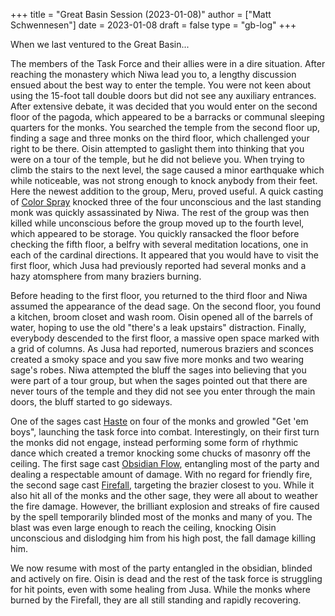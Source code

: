 +++
title = "Great Basin Session (2023-01-08)"
author = ["Matt Schwennesen"]
date = 2023-01-08
draft = false
type = "gb-log"
+++

When we last ventured to the Great Basin...

The members of the Task Force and their allies were in a dire situation. After
reaching the monastery which Niwa lead you to, a lengthy discussion ensued about
the best way to enter the temple. You were not keen about using the 15-foot tall
double doors but did not see any auxiliary entrances. After extensive debate, it
was decided that you would enter on the second floor of the pagoda, which
appeared to be a barracks or communal sleeping quarters for the monks. You
searched the temple from the second floor up, finding a sage and three monks on
the third floor, which challenged your right to be there. Oisin attempted
to gaslight them into thinking that you were on a tour of the temple, but he did
not believe you. When trying to climb the stairs to the next level, the sage
caused a minor earthquake which while noticeable, was not strong enough to knock
anybody from their feet. Here the newest addition to the group, Meru, proved
useful. A quick casting of [Color Spray](https://www.aonprd.com/SpellDisplay.aspx?ItemName=Color%20Spray) knocked three of the four
unconscious and the last standing monk was quickly assassinated by Niwa. The
rest of the group was then killed while unconscious before the group moved up to
the fourth level, which appeared to be storage. You quickly ransacked the floor
before checking the fifth floor, a belfry with several meditation locations, one
in each of the cardinal directions. It appeared that you would have to visit the
first floor, which Jusa had previously reported had several monks and a hazy
atomsphere from many braziers burning.

Before heading to the first floor, you returned to the third floor and Niwa
assumed the appearance of the dead sage. On the second floor, you found a
kitchen, broom closet and wash room. Oisin opened all of the barrels of water,
hoping to use the old "there's a leak upstairs" distraction. Finally, everybody
descended to the first floor, a massive open space marked with a grid of
columns. As Jusa had reported, numerous braziers and sconces created a smoky
space and you saw five more monks and two wearing sage's robes. Niwa attempted
the bluff the sages into believing that you were part of a tour group, but when
the sages pointed out that there are never tours of the temple and they did not
see you enter through the main doors, the bluff started to go sideways.

One of the sages cast [Haste](https://www.aonprd.com/SpellDisplay.aspx?ItemName=Haste) on four of the monks and growled "Get 'em boys",
launching the task force into combat. Interestingly, on their first turn the
monks did not engage, instead performing some form of rhythmic dance which
created a tremor knocking some chucks of masonry off the ceiling. The first sage
cast [Obsidian Flow](https://www.aonprd.com/SpellDisplay.aspx?ItemName=Obsidian%20Flow), entangling most of the party and dealing a respectable
amount of damage. With no regard for friendly fire, the second sage cast
[Firefall](https://www.aonprd.com/SpellDisplay.aspx?ItemName=Firefall), targeting the brazier closest to you. While it also hit all of the
monks and the other sage, they were all about to weather the fire damage.
However, the brilliant explosion and streaks of fire caused by the spell
temporarily blinded most of the monks and many of you. The blast was even large
enough to reach the ceiling, knocking Oisin unconscious and dislodging him
from his high post, the fall damage killing him.

We now resume with most of the party entangled in the obsidian, blinded and
actively on fire. Oisin is dead and the rest of the task force is struggling for
hit points, even with some healing from Jusa. While the monks where burned by
the Firefall, they are all still standing and rapidly recovering.

